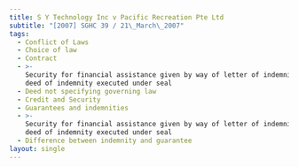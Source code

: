```yaml
---
title: S Y Technology Inc v Pacific Recreation Pte Ltd
subtitle: "[2007] SGHC 39 / 21\_March\_2007"
tags:
  - Conflict of Laws
  - Choice of law
  - Contract
  - >-
    Security for financial assistance given by way of letter of indemnity and
    deed of indemnity executed under seal
  - Deed not specifying governing law
  - Credit and Security
  - Guarantees and indemnities
  - >-
    Security for financial assistance given by way of letter of indemnity and
    deed of indemnity executed under seal
  - Difference between indemnity and guarantee
layout: single
---
```


